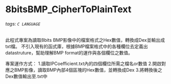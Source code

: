 # 8bitsBMP_CipherToPlainText
###### tags: `C LANGUAGE`

此程式專案為讀取8bits BMP影像中的檔案格式之Hex數值，轉換成Dex並輸出成txt檔。
不引入現有的函式庫，根據BMP檔案格式中的各種欄位去定義出datastruture，幫助理解BMP format的運作與各個欄位之數值。

專案運作方式：
1.讀取IPCoefficient.txt內的四個欄位所需之檔名or數值
2.開啟對應之BMP影像，讀取BMP內部4個區塊的Hex數值，並轉換成Dex
3.將轉換後之Dex數值輸出至.txt中
